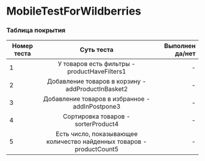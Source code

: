 # MobileTestForWildberries
### Таблица покрытия
| Номер теста |Суть теста          | Выполнен да/нет|
| ------------- |:------------------:| -----:|
|1|У товаров есть фильтры - productHaveFilters1|-|
|2|Добавление товаров в корзину - addProductInBasket2|-|
|3|Добавление товаров в  избранное - addInPostpone3|-|
|4|Сортировка товаров - sorterProduct4|-|
|5|Есть число, показывающее количество найденных товаров - productCount5|-|  
